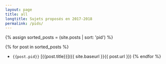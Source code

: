 ```yaml
---
layout: page
title: all
longtitle: Sujets proposés en 2017-2018
permalink: /pids/
---
```

{% assign sorted_posts = (site.posts | sort: 'pid') %}

{% for post in sorted_posts %}
  * `{{post.pid}}` [{{post.title}}]({{ site.baseurl }}{{ post.url }})
{% endfor %}